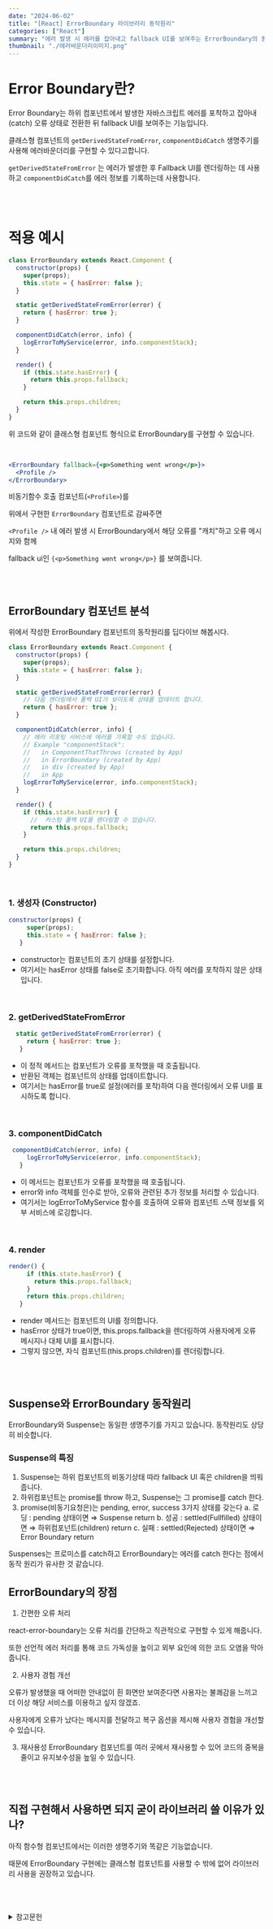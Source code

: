 ```yaml
---
date: "2024-06-02"
title: "[React] ErrorBoundary 라이브러리 동작원리"
categories: ["React"]
summary: "에러 발생 시 에러를 잡아내고 fallback UI를 보여주는 ErrorBoundary의 동작원리를 알아봅시다."
thumbnail: "./에러바운더리이미지.png"
---
```


# Error Boundary란?

Error Boundary는 하위 컴포넌트에서 발생한 자바스크립트 에러를 포착하고 잡아내(catch) 오류 상태로 전환한 뒤 fallback UI를 보여주는 기능입니다.

클래스형 컴포넌트의 `getDerivedStateFromError`, `componentDidCatch` 생명주기를 사용해 에러바운더리를 구현할 수 있다고합니다.

`getDerivedStateFromError` 는 에러가 발생한 후 Fallback UI를 렌더링하는 데 사용하고 `componentDidCatch`를 에러 정보를 기록하는데 사용합니다.

<br>
<br>

# 적용 예시

```jsx
class ErrorBoundary extends React.Component {
  constructor(props) {
    super(props);
    this.state = { hasError: false };
  }

  static getDerivedStateFromError(error) {
    return { hasError: true };
  }

  componentDidCatch(error, info) {
    logErrorToMyService(error, info.componentStack);
  }

  render() {
    if (this.state.hasError) {
      return this.props.fallback;
    }

    return this.props.children;
  }
}
```

위 코드와 같이 클래스형 컴포넌트 형식으로 ErrorBoundary를 구현할 수 있습니다.

<br>

```jsx
<ErrorBoundary fallback={<p>Something went wrong</p>}>
  <Profile />
</ErrorBoundary>
```

비동기함수 호출 컴포넌트(`<Profile>`)를

위에서 구현한 `ErrorBoundary` 컴포넌트로 감싸주면

`<Profile />` 내 에러 발생 시 ErrorBoundary에서 해당 오류를 "캐치"하고 오류 메시지와 함께

fallback ui인 `{<p>Something went wrong</p>}` 를 보여줍니다.

<br>
<br>

## ErrorBoundary 컴포넌트 분석

위에서 작성한 ErrorBoundary 컴포넌트의 동작원리를 딥다이브 해봅시다.

```jsx
class ErrorBoundary extends React.Component {
  constructor(props) {
    super(props);
    this.state = { hasError: false };
  }

  static getDerivedStateFromError(error) {
    // 다음 렌더링에서 폴백 UI가 보이도록 상태를 업데이트 합니다.
    return { hasError: true };
  }

  componentDidCatch(error, info) {
    // 에러 리포팅 서비스에 에러를 기록할 수도 있습니다.
    // Example "componentStack":
    //   in ComponentThatThrows (created by App)
    //   in ErrorBoundary (created by App)
    //   in div (created by App)
    //   in App
    logErrorToMyService(error, info.componentStack);
  }

  render() {
    if (this.state.hasError) {
      //  커스텀 폴백 UI를 렌더링할 수 있습니다.
      return this.props.fallback;
    }

    return this.props.children;
  }
}
```
<BR>

### 1. 생성자 (Constructor)

```jsx
constructor(props) {
     super(props);
     this.state = { hasError: false };
   }
```

- constructor는 컴포넌트의 초기 상태를 설정합니다.
- 여기서는 hasError 상태를 false로 초기화합니다. 아직 에러를 포착하지 않은 상태입니다. 

<BR>

### 2. getDerivedStateFromError

```jsx
  static getDerivedStateFromError(error) {
     return { hasError: true };
   }
```

- 이 정적 메서드는 컴포넌트가 오류를 포착했을 때 호출됩니다.
- 반환된 객체는 컴포넌트의 상태를 업데이트합니다. 
- 여기서는 hasError를 true로 설정(에러를 포착)하여 다음 렌더링에서 오류 UI를 표시하도록 합니다.

<BR>

### 3. componentDidCatch


```jsx
 componentDidCatch(error, info) {
     logErrorToMyService(error, info.componentStack);
   }
```

- 이 메서드는 컴포넌트가 오류를 포착했을 때 호출됩니다.
- error와 info 객체를 인수로 받아, 오류와 관련된 추가 정보를 처리할 수 있습니다.
- 여기서는 logErrorToMyService 함수를 호출하여 오류와 컴포넌트 스택 정보를 외부 서비스에 로깅합니다.

<BR>

### 4. render

```jsx
render() {
     if (this.state.hasError) {
       return this.props.fallback;
     }
     return this.props.children;
   }
```

- render 메서드는 컴포넌트의 UI를 정의합니다.
- hasError 상태가 true이면, this.props.fallback을 렌더링하여 사용자에게 오류 메시지나 대체 UI를 표시합니다.
- 그렇지 않으면, 자식 컴포넌트(this.props.children)를 렌더링합니다.

<br>
<br>

## Suspense와 ErrorBoundary 동작원리

ErrorBoundary와 Suspense는 동일한 생명주기를 가지고 있습니다. 동작원리도 상당히 비슷합니다.

### Suspense의 특징

1. Suspense는 하위 컴포넌트의 비동기상태 따라 fallback UI 혹은 children을 띄워줍니다.
2. 하위컴포넌트는 promise를 throw 하고, Suspense는 그 promise를 catch 한다.
3. promise(비동기요청은)는 pending, error, success 3가지 상태를 갖는다
   a. 로딩 :  pending 상태이면 ⇒ Suspense return
   b. 성공 :  settled(Fullfilled) 상태이면 ⇒ 하위컴포넌트(children) return
   c. 실패 :  settled(Rejected) 상태이면 ⇒ Error Boundary return

Suspenses는 프로미스를 catch하고 ErrorBoundary는 에러를 catch 한다는 점에서 동작 원리가 유사한 것 같습니다. 


## ErrorBoundary의 장점

1. 간편한 오류 처리

react-error-boundary는 오류 처리를 간단하고 직관적으로 구현할 수 있게 해줍니다.

또한 선언적 에러 처리를 통해 코드 가독성을 높이고 외부 요인에 의한 코드 오염을 막아줍니다. 

2. 사용자 경험 개선

오류가 발생했을 때 어떠한 안내없이 흰 화면만 보여준다면 사용자는 불쾌감을 느끼고 더 이상 해당 서비스를 이용하고 싶지 않겠죠. 

사용자에게 오류가 났다는 메시지를 전달하고 복구 옵션을 제시해 사용자 경험을 개선할 수 있습니다.

3. 재사용성
ErrorBoundary 컴포넌트를 여러 곳에서 재사용할 수 있어 코드의 중복을 줄이고 유지보수성을 높일 수 있습니다.

<br>
<br>

## 직접 구현해서 사용하면 되지 굳이 라이브러리 쓸 이유가 있나?

아직 함수형 컴포넌트에서는 이러한 생명주기와 똑같은 기능없습니다.

때문에 ErrorBoundary 구현에는 클래스형 컴포넌트를 사용할 수 밖에 없어 라이브러리 사용을 권장하고 있습니다.

<br>
<br>
<br>

<details>

<summary>참고문헌</summary>

<div markdown="1">

https://ko.legacy.reactjs.org/docs/error-boundaries.html

https://velog.io/@mmmdo21/%EC%84%A0%EC%96%B8%EC%A0%81%EC%9C%BC%EB%A1%9C-%EC%97%90%EB%9F%AC%EC%B2%98%EB%A6%AC%ED%95%98%EA%B8%B0react-error-boundary#4-error-boundary%EB%A1%9C-%EC%84%A0%EC%96%B8%EC%A0%81%EC%9C%BC%EB%A1%9C-%EC%97%90%EB%9F%AC%EC%B2%98%EB%A6%AC%ED%95%98%EA%B8%B0-1

</div>

</details>
